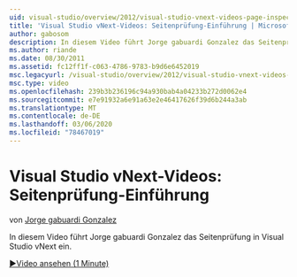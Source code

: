 ```yaml
---
uid: visual-studio/overview/2012/visual-studio-vnext-videos-page-inspector-introduction
title: 'Visual Studio vNext-Videos: Seitenprüfung-Einführung | Microsoft-Dokumentation'
author: gabosom
description: In diesem Video führt Jorge gabuardi Gonzalez das Seitenprüfung in Visual Studio vNext ein.
ms.author: riande
ms.date: 08/30/2011
ms.assetid: fc12ff1f-c063-4786-9783-b9d6e6452019
msc.legacyurl: /visual-studio/overview/2012/visual-studio-vnext-videos-page-inspector-introduction
msc.type: video
ms.openlocfilehash: 239b3b236196c94a930bab4a04233b272d0062e4
ms.sourcegitcommit: e7e91932a6e91a63e2e46417626f39d6b244a3ab
ms.translationtype: MT
ms.contentlocale: de-DE
ms.lasthandoff: 03/06/2020
ms.locfileid: "78467019"
---
```

# <a name="visual-studio-vnext-videos-page-inspector---introduction"></a>Visual Studio vNext-Videos: Seitenprüfung-Einführung

von [Jorge gabuardi Gonzalez](https://github.com/gabosom)

In diesem Video führt Jorge gabuardi Gonzalez das Seitenprüfung in Visual Studio vNext ein.

[&#9654;Video ansehen (1 Minute)](https://channel9.msdn.com/Blogs/ASP-NET-Site-Videos/visual-studio-vnext-videos-page-inspector-introduction)
